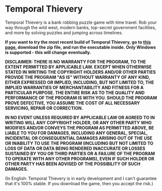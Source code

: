 # Temporal Thievery
Temporal Thievery is a bank robbing puzzle game with time travel.
Rob your way through the wild west, modern banks, top-secret government facilities, and more by solving puzzles and jumping across timelines.

**If you want to try the most recent build of Temporal Thievery, go to [this page](https://github.com/Rebmiami/TemporalThievery/releases/tag/auto), download the zip file, and run the executable inside. Only Windows is supported - this will change eventually.**

**DISCLAIMER: THERE IS NO WARRANTY FOR THE PROGRAM, TO THE EXTENT PERMITTED BY APPLICABLE LAW. EXCEPT WHEN OTHERWISE STATED IN WRITING THE COPYRIGHT HOLDERS AND/OR OTHER PARTIES PROVIDE THE PROGRAM "AS IS" WITHOUT WARRANTY OF ANY KIND, EITHER EXPRESSED OR IMPLIED, INCLUDING, BUT NOT LIMITED TO, THE IMPLIED WARRANTIES OF MERCHANTABILITY AND FITNESS FOR A PARTICULAR PURPOSE. THE ENTIRE RISK AS TO THE QUALITY AND PERFORMANCE OF THE PROGRAM IS WITH YOU. SHOULD THE PROGRAM PROVE DEFECTIVE, YOU ASSUME THE COST OF ALL NECESSARY SERVICING, REPAIR OR CORRECTION.**

**IN NO EVENT UNLESS REQUIRED BY APPLICABLE LAW OR AGREED TO IN WRITING WILL ANY COPYRIGHT HOLDER, OR ANY OTHER PARTY WHO MODIFIES AND/OR CONVEYS THE PROGRAM AS PERMITTED ABOVE, BE LIABLE TO YOU FOR DAMAGES, INCLUDING ANY GENERAL, SPECIAL, INCIDENTAL OR CONSEQUENTIAL DAMAGES ARISING OUT OF THE USE OR INABILITY TO USE THE PROGRAM (INCLUDING BUT NOT LIMITED TO LOSS OF DATA OR DATA BEING RENDERED INACCURATE OR LOSSES SUSTAINED BY YOU OR THIRD PARTIES OR A FAILURE OF THE PROGRAM TO OPERATE WITH ANY OTHER PROGRAMS), EVEN IF SUCH HOLDER OR OTHER PARTY HAS BEEN ADVISED OF THE POSSIBILITY OF SUCH DAMAGES.**

(In English: Temporal Thievery is in early development and I can't guarantee that it's 100% stable. If you download the game, then you accept the risk.)
